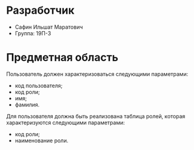 # Разработчик

* Сафин Ильшат Маратович
* Группа: 19П-3

# Предметная область

Пользователь должен характеризоваться следующими параметрами:

- код пользователя;
- код роли;
- имя;
- фамилия.

Для пользователя должна быть реализована таблица ролей, которая характеризуются следующими параметрами:

- код роли;
- наименование роли.
